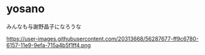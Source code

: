 # yosano
みんなも与謝野晶子になろうな

https://user-images.githubusercontent.com/20313668/56287677-ff9c6780-6157-11e9-9efa-715a4b5f1ff4.png
